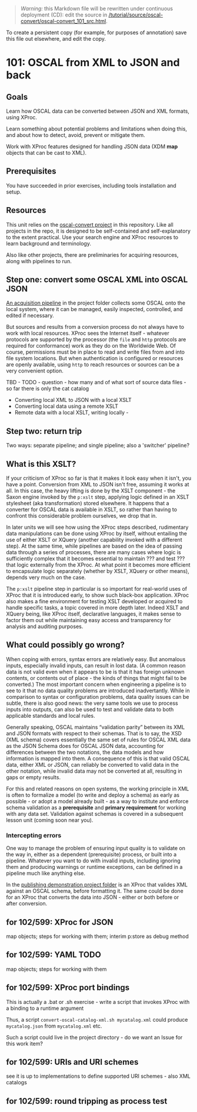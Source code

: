 
> *Warning:* this Markdown file will be rewritten under continuous deployment (CD): edit the source in [/tutorial/source/oscal-convert/oscal-convert_101_src.html](../..//tutorial/source/oscal-convert/oscal-convert_101_src.html).

> 
To create a persistent copy (for example, for purposes of annotation) save this file out elsewhere, and edit the copy.

# 101: OSCAL from XML to JSON and back

## Goals

Learn how OSCAL data can be converted between JSON and XML formats, using XProc.

Learn something about potential problems and limitations when doing this, and about how to detect, avoid, prevent or mitigate them.

Work with XProc features designed for handling JSON data (XDM **map** objects that can be cast to XML).

## Prerequisites

You have succeeded in prior exercises, including tools installation and setup.

## Resources

This unit relies on the [oscal-convert project](../../../oscal-convert/readme.md) in this repository. Like all projects in the repo, it is designed to be self-contained and self-explanatory to the extent practical. Use your search engine and XProc resources to learn background and terminology.

Also like other projects, there are preliminaries for acquiring resources, along with pipelines to run.

## Step one: convert some OSCAL XML into OSCAL JSON

[An acquisition pipeline](../../../oscal-convert/GRAB-RESOURCES.xpl) in the project folder collects some OSCAL onto the local system, where it can be managed, easily inspected, controlled, and edited if necessary.

But sources and results from a conversion process do not always have to work with local resources. XProc sees the Internet itself - whatever protocols are supported by the processor (the `file` and `http` protocols are required for conformance) work as they do on the Worldwide Web. Of course, permissions must be in place to read and write files from and into file system locations. But when authentication is configured or resources are openly available, using `http` to reach resources or sources can be a very convenient option.

TBD - TODO - question - how many and of what sort of source data files - so far there is only the cat catalog

* Converting local XML to JSON with a local XSLT
* Converting local data using a remote XSLT
* Remote data with a local XSLT, writing locally - [](https://github.com/GSA/fedramp-automation/blob/master/dist/content/rev5/baselines/xml/FedRAMP_rev5_LOW-baseline-resolved-profile_catalog.xml)


## Step two: return trip

Two ways: separate pipeline; and single pipeline; also a 'switcher' pipeline?

## What is this XSLT?

If your criticism of XProc so far is that it makes it look easy when it isn't, you have a point. Conversion from XML to JSON isn't free, assuming it works at all. In this case, the heavy lifting is done by the XSLT component - the Saxon engine invoked by the `p:xslt` step, applying logic defined in an XSLT stylesheet (aka transformation) stored elsewhere. It happens that a converter for OSCAL data is available in XSLT, so rather than having to confront this considerable problem ourselves, we drop that in.

In later units we will see how using the XProc steps described, rudimentary data manipulations can be done using XProc by itself, without entailing the use of either XSLT or XQuery (another capability invoked with a different step). At the same time, while pipelines are based on the idea of passing data through a series of processes, there are many cases where logic is sufficiently complex that it becomes essential to maintain ??? and test ??? that logic externally from the XProc. At what point it becomes more efficient to encapsulate logic separately (whether by XSLT, XQuery or other means), depends very much on the case.

The `p:xslt` pipeline step in particular is so important for real-world uses of XProc that it is introduced early, to show such black-box application. XProc also makes a fine environment for testing XSLT developed or acquired to handle specific tasks, a topic covered in more depth later. Indeed XSLT and XQuery being, like XProc itself, declarative languages, it makes sense to factor them out while maintaining easy access and transparency for analysis and auditing purposes.

## What could possibly go wrong?

When coping with errors, syntax errors are relatively easy. But anomalous inputs, especially invalid inputs, can result in lost data. (A common reason data is not valid even when it appears to be is that it has foreign unknown contents, or contents out of place - the kinds of things that might fail to be converted.) The most important concern when engineering a pipeline is to see to it that no data quality problems are introduced inadvertantly. While in comparison to syntax or configuration problems, data quality issues can be subtle, there is also good news: the very same tools we use to process inputs into outputs, can also be used to test and validate data to both applicable standards and local rules.

Generally speaking, OSCAL maintains &ldquo;validation parity&rdquo; between its XML and JSON formats with respect to their schemas. That is to say, the XSD (XML schema) covers essentially the same set of rules for OSCAL XML data as the JSON Schema does for OSCAL JSON data, accounting for differences between the two notations, the data models and how information is mapped into them. A consequence of this is that valid OSCAL data, either XML or JSON, can reliably be converted to valid data in the other notation, while invalid data may not be converted at all, resulting in gaps or empty results.

For this and related reasons on open systems, the working principle in XML is often to formalize a model (to write and deploy a schema) as early as possible - or adopt a model already built - as a way to institute and enforce schema validation as a **prerequisite** and **primary requirement** for working with any data set. Validation against schemas is covered in a subsequent lesson unit (coming soon near you).

### Intercepting errors

One way to manage the problem of ensuring input quality is to validate on the way in, either as a dependent (prerequisite) process, or built into a pipeline. Whatever you want to do with invalid inputs, including ignoring them and producing warnings or runtime exceptions, can be defined in a pipeline much like anything else.

In the [publishing demonstration project
                  folder](../../../oscal-publish/publish-oscal-catalog.xpl) is an XProc that valides XML against an OSCAL schema, before formatting it. The same could be done for an XProc that converts the data into JSON - either or both before or after conversion.

## for 102/599: XProc for JSON

map objects; steps for working with them; interim p:store as debug method

## for 102/599: YAML TODO

map objects; steps for working with them

## for 102/599: XProc port bindings

This is actually a .bat or .sh exercise - write a script that invokes XProc with a binding to a runtime argument

Thus, a script `convert-oscal-catalog-xml.sh mycatalog.xml` could produce `mycatalog.json` from `mycatalog.xml` etc.

Such a script could live in the project directory - do we want an Issue for this work item? 

## for 102/599: URIs and URI schemes

see [](https://spec.xproc.org/master/head/xproc/#err.inline.D0012) it is up to implementations to define supported URI schemes - also XML catalogs

## for 102/599: round tripping as process test
